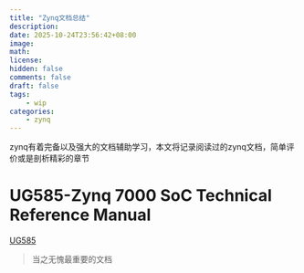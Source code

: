 ```yaml
---
title: "Zynq文档总结"
description: 
date: 2025-10-24T23:56:42+08:00
image: 
math: 
license: 
hidden: false
comments: false
draft: false
tags:
    - wip
categories:
    - zynq
---
```


zynq有着完备以及强大的文档辅助学习，本文将记录阅读过的zynq文档，简单评价或是剖析精彩的章节

# UG585-Zynq 7000 SoC Technical Reference Manual
[UG585](https://docs.amd.com/r/en-US/ug585-zynq-7000-SoC-TRM)
> 当之无愧最重要的文档
